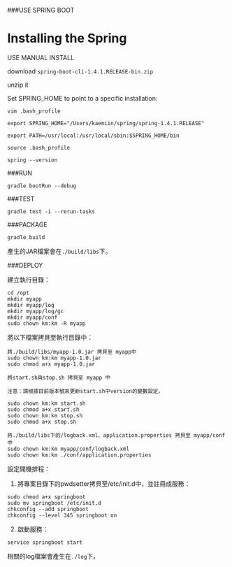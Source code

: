 ###USE SPRING BOOT

# Installing the Spring

USE MANUAL INSTALL

download `spring-boot-cli-1.4.1.RELEASE-bin.zip`

unzip it 

Set SPRING_HOME to point to a specific installation:

```
vim .bash_profile

export SPRING_HOME="/Users/kaemiin/spring/spring-1.4.1.RELEASE"

export PATH=/usr/local:/usr/local/sbin:$SPRING_HOME/bin

source .bash_profile

spring --version
```

###RUN

```
gradle bootRun --debug
```

###TEST
```
gradle test -i --rerun-tasks
```

###PACKAGE
```
gradle build
```
產生的JAR檔案會在`./build/libs`下。

###DEPLOY

建立執行目錄：
```
cd /opt
mkdir myapp
mkdir myapp/log
mkdir myapp/log/gc
mkdir myapp/conf
sudo chown km:km -R myapp
```
將以下檔案拷貝至執行目錄中：

```
將./build/libs/myapp-1.0.jar 拷貝至 myapp中
sudo chown km:km myapp-1.0.jar
sudo chmod a+x myapp-1.0.jar

```

```
將start.sh與stop.sh 拷貝至 myapp 中

注意：請根據目前版本號來更新start.sh中version的變數設定。

sudo chown km:km start.sh
sudo chmod a+x start.sh
sudo chown km:km stop.sh
sudo chmod a+x stop.sh
```

```
將./build/libs下的/logback.xml、application.properties 拷貝至 myapp/conf中
sudo chown km:km myapp/conf/logback.xml
sudo chown km:km ./conf/application.properties
```

設定開機排程：

1. 將專案目錄下的pwdsetter拷貝至/etc/init.d中，並註冊成服務：
```
sudo chmod a+x springboot
sudo mv springboot /etc/init.d
chkconfig --add springboot
chkconfig --level 345 springboot on
```

2. 啟動服務：
```
service springboot start
```
相關的log檔案會產生在`./log`下。

